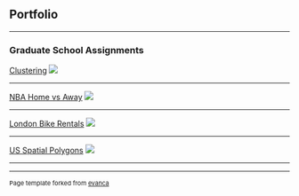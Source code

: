 ## Portfolio

---

### Graduate School Assignments 

[Clustering](/sample_page)
<img src="images/dummy_thumbnail.jpg?raw=true"/>

---
[NBA Home vs Away](/pdf/sample_presentation.pdf)
<img src="images/dummy_thumbnail.jpg?raw=true"/>

---
[London Bike Rentals](http://example.com/)
<img src="images/dummy_thumbnail.jpg?raw=true"/>

---

[US Spatial Polygons](http://example.com/)
<img src="images/dummy_thumbnail.jpg?raw=true"/>


---

---
<p style="font-size:11px">Page template forked from <a href="https://github.com/evanca/quick-portfolio">evanca</a></p>
<!-- Remove above link if you don't want to attibute -->
